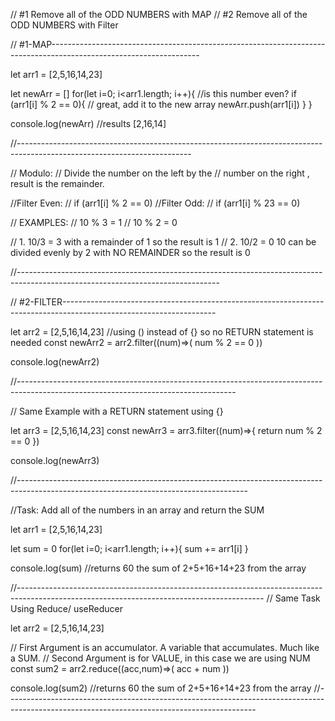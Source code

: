 
// #1 Remove all of the ODD NUMBERS with MAP
// #2 Remove all of the ODD NUMBERS with Filter

// #1-MAP-------------------------------------------------------------------------------------------------------------------

let arr1 = [2,5,16,14,23]

let newArr = []
for(let i=0; i<arr1.length; i++){
    //is this number even?
    if (arr1[i] % 2  == 0){
        // great, add it to the new array
        newArr.push(arr1[i])
    }
}


console.log(newArr)
//results [2,16,14]

//-------------------------------------------------------------------------------------------------------------------------


// Modulo: 
// Divide the number on the left by the
// number on the right , result is the remainder.

//Filter Even: 
    // if (arr1[i] % 2  == 0)
//Filter Odd:
    // if (arr1[i] % 23 == 0)

// EXAMPLES:
// 10 % 3 = 1
// 10 % 2 = 0

// 1. 10/3 = 3 with a remainder of 1 so the result is 1
// 2. 10/2 = 0 10 can be divided evenly by 2 with NO REMAINDER so the result is 0


//--------------------------------------------------------------------------------------------------------------------------------

// #2-FILTER--------------------------------------------------------------------------------------------------------------------

let arr2 = [2,5,16,14,23]
//using () instead of {} so no RETURN statement is needed
const newArr2 = arr2.filter((num)=>(
    num % 2 == 0
))

console.log(newArr2)

//------------------------------------------------------------------------------------------------------------------------------------

// Same Example with a RETURN statement using {}

let arr3 = [2,5,16,14,23]
const newArr3 = arr3.filter((num)=>{
    return num % 2 == 0
})

console.log(newArr3)

//---------------------------------------------------------------------------------------------------------------------------------------

//Task: Add all of the numbers in an array and return the SUM

let arr1 = [2,5,16,14,23]


let sum = 0
for(let i=0; i<arr1.length; i++){
    sum += arr1[i]
}

console.log(sum)
//returns 60 the sum of 2+5+16+14+23 from the array

//-------------------------------------------------------------------------------------------------------------------------------------------
// Same Task Using Reduce/ useReducer

let arr2 = [2,5,16,14,23]

// First Argument is an accumulator. A variable that accumulates. Much like a SUM.
// Second Argument is for VALUE, in this case we are using NUM
const sum2 = arr2.reduce((acc,num)=>(
    acc + num
))

console.log(sum2)
//returns 60 the sum of 2+5+16+14+23 from the array
//--------------------------------------------------------------------------------------------------------------------------------------------
